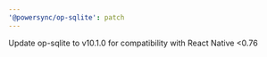 ```yaml
---
'@powersync/op-sqlite': patch
---
```


Update op-sqlite to v10.1.0 for compatibility with React Native <0.76
